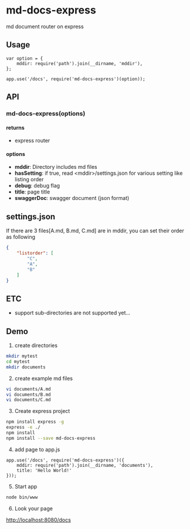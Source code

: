 # md-docs-express
md document router on express

## Usage

```node
var option = {
    mddir: require('path').join(__dirname, 'mddir'),
};

app.use('/docs', require('md-docs-express')(option));
```

## API

### md-docs-express(options)

#### returns

- express router

#### options

- __mddir__: Directory includes md files
- __hasSetting__: if true, read \<mddir\>/settings.json for various setting like listing order
- __debug__: debug flag
- __title__: page title
- __swaggerDoc__: swagger document (json format)

## settings.json

If there are 3 files[A.md, B.md, C.md] are in mddir, you can set their order as following

```json
{
    "listorder": [
        "C",
        "A",
        "B"
    ]
}
```

## ETC

- support sub-directories are not supported yet...

## Demo

1. create directories

```bash
mkdir mytest
cd mytest
mkdir documents
```

2. create example md files

```bash
vi documents/A.md
vi documents/B.md
vi documents/C.md
```

3. Create express project

```bash
npm install express -g
express -e ./
npm install
npm install --save md-docs-express
```

4. add page to app.js

```node
app.use('/docs', require('md-docs-express')({
    mddir: require('path').join(__dirname, 'documents'),
    title: 'Hello World!'
}));
```

5. Start app

```bash
node bin/www
```

6. Look your page

<http://localhost:8080/docs>